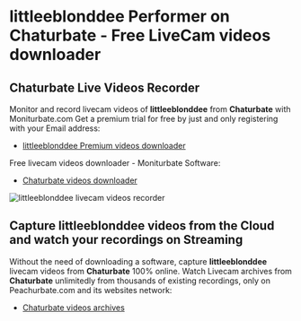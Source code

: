# littleeblonddee Performer on Chaturbate - Free LiveCam videos downloader

## Chaturbate Live Videos Recorder

Monitor and record livecam videos of **littleeblonddee** from **Chaturbate** with Moniturbate.com
Get a premium trial for free by just and only registering with your Email address:
* [littleeblonddee Premium videos downloader](https://moniturbate.com/request-demo-licence-key.html)

Free livecam videos downloader - Moniturbate Software:
* [Chaturbate videos downloader](https://moniturbate.com/moniturbate-download-software.html)

![littleeblonddee livecam videos recorder](https://peachurnet.com/templates/moniturbate-software.png)


## Capture littleeblonddee videos from the Cloud and watch your recordings on Streaming

Without the need of downloading a software, capture **littleeblonddee** livecam videos from **Chaturbate** 100% online.
Watch Livecam archives from **Chaturbate** unlimitedly from thousands of existing recordings, only on Peachurbate.com and its websites network:
* [Chaturbate videos archives](https://peachurnet.com/)